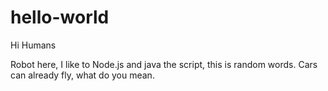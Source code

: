 # hello-world

Hi Humans

Robot here, I like to Node.js and java the script, this is random words.
Cars can already fly, what do you mean.
